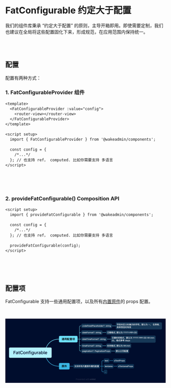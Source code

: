 # FatConfigurable 约定大于配置

我们的组件库秉承 “约定大于配置” 的原则，主导开箱即用。即使需要定制，我们也建议在全局将这些配置固化下来，形成规范，在应用范围内保持统一。

<br>
<br>

## 配置

配置有两种方式：

### 1. FatConfigurableProvider 组件

```vue
<template>
  <FatConfigurableProvider :value="config">
    <router-view></router-view>
  </FatConfigurableProvider>
</template>

<script setup>
  import { FatConfigurableProvider } from '@wakeadmin/components';

  const config = {
    /*...*/
  }; // 也支持 ref， computed. 比如你需要支持 多语言
</script>
```

<br>
<br>
<br>

### 2. provideFatConfigurable() Composition API

```vue
<script setup>
  import { provideFatConfigurable } from '@wakeadmin/components';

  const config = {
    /*...*/
  }; // 也支持 ref， computed. 比如你需要支持 多语言

  provideFatConfigurable(config);
</script>
```

<br>
<br>
<br>

## 配置项

FatConfigurable 支持一些通用配置项，以及所有[内置原件](../atomics/index.md)的 props 配置。

<br>

![](./images/fat-configurable.png)

<br>
<br>
<br>
